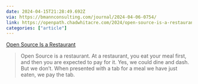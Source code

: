 ```yaml
---
date: 2024-04-15T21:28:49.692Z
via: https://bmannconsulting.com/journal/2024-04-06-0754/
link: https://openpath.chadwhitacre.com/2024/open-source-is-a-restaurant/
categories: ["article"]
---
```

[Open Source Is a Restaurant](https://openpath.chadwhitacre.com/2024/open-source-is-a-restaurant/)

> Open Source is a restaurant. At a restaurant, you eat your meal first, and then you are expected to pay for it. Yes, we could dine and dash. But we don’t. When presented with a tab for a meal we have just eaten, we pay the tab.
